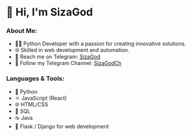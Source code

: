 # 👋 Hi, I'm SizaGod

### About Me:
- 👨‍💻 Python Developer with a passion for creating innovative solutions.
- 🌐 Skilled in web development and automation.
- 💬 Reach me on Telegram: [SizaGod](https://t.me/SizaGod)
- 📢 Follow my Telegram Channel: [SizaGodCh](https://t.me/SizaGodCh)

### Languages & Tools:
- 🐍 Python
- ⚛️ JavaScript (React)
- 🌐 HTML/CSS
- 🐘 SQL
- ☕ Java
- 🚀 Flask / Django for web development

